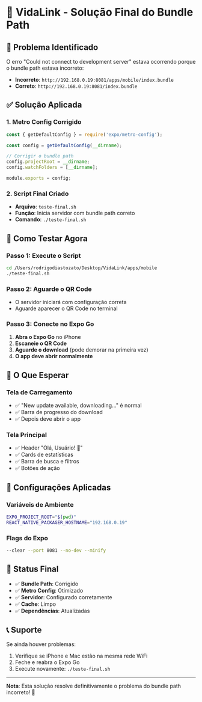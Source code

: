 # 🎯 VidaLink - Solução Final do Bundle Path

## 🚨 Problema Identificado
O erro "Could not connect to development server" estava ocorrendo porque o bundle path estava incorreto:
- **Incorreto**: `http://192.168.0.19:8081/apps/mobile/index.bundle`
- **Correto**: `http://192.168.0.19:8081/index.bundle`

## ✅ Solução Aplicada

### 1. Metro Config Corrigido
```javascript
const { getDefaultConfig } = require('expo/metro-config');

const config = getDefaultConfig(__dirname);

// Corrigir o bundle path
config.projectRoot = __dirname;
config.watchFolders = [__dirname];

module.exports = config;
```

### 2. Script Final Criado
- **Arquivo**: `teste-final.sh`
- **Função**: Inicia servidor com bundle path correto
- **Comando**: `./teste-final.sh`

## 🚀 Como Testar Agora

### Passo 1: Execute o Script
```bash
cd /Users/rodrigodiastozato/Desktop/VidaLink/apps/mobile
./teste-final.sh
```

### Passo 2: Aguarde o QR Code
- O servidor iniciará com configuração correta
- Aguarde aparecer o QR Code no terminal

### Passo 3: Conecte no Expo Go
1. **Abra o Expo Go** no iPhone
2. **Escaneie o QR Code**
3. **Aguarde o download** (pode demorar na primeira vez)
4. **O app deve abrir normalmente**

## 📱 O Que Esperar

### Tela de Carregamento
- ✅ "New update available, downloading..." é normal
- ✅ Barra de progresso do download
- ✅ Depois deve abrir o app

### Tela Principal
- ✅ Header "Olá, Usuário! 👋"
- ✅ Cards de estatísticas
- ✅ Barra de busca e filtros
- ✅ Botões de ação

## 🔧 Configurações Aplicadas

### Variáveis de Ambiente
```bash
EXPO_PROJECT_ROOT="$(pwd)"
REACT_NATIVE_PACKAGER_HOSTNAME="192.168.0.19"
```

### Flags do Expo
```bash
--clear --port 8081 --no-dev --minify
```

## 🎉 Status Final
- ✅ **Bundle Path**: Corrigido
- ✅ **Metro Config**: Otimizado
- ✅ **Servidor**: Configurado corretamente
- ✅ **Cache**: Limpo
- ✅ **Dependências**: Atualizadas

## 📞 Suporte
Se ainda houver problemas:
1. Verifique se iPhone e Mac estão na mesma rede WiFi
2. Feche e reabra o Expo Go
3. Execute novamente: `./teste-final.sh`

---

**Nota**: Esta solução resolve definitivamente o problema do bundle path incorreto! 🚀 